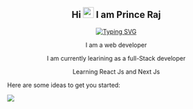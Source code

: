 




<h2 align="center">
  Hi <img src="https://media.giphy.com/media/hvRJCLFzcasrR4ia7z/giphy.gif" width="25" margin = "0 auto"> I am Prince Raj 
</h2>
<p align="center">
  <a  href="https://git.io/typing-svg"><img src="https://readme-typing-svg.herokuapp.com?font=Fira+Code&pause=1000&color=FF6347&width=435&lines=++++++++++++I'm+Prince+Raj;Frontend+Web+developer;Currently+Learning+React+Js+Next+Js" alt="Typing SVG" /></a>
</p>

<div align="center">
<p>I am a web developer</p>
<p>I am currently learining as a full-Stack developer</p>

<p>Learning React Js and Next Js</p>
</div>

Here are some ideas to get you started:

<p align = "center>
- 🌱 I’m currently learning as a full-Stack developer
<p>
<p align="center">
  <img align='center' src="https://visitor-badge.laobi.icu/badge?page_id=prince1096.visitor-badge">
</p>
